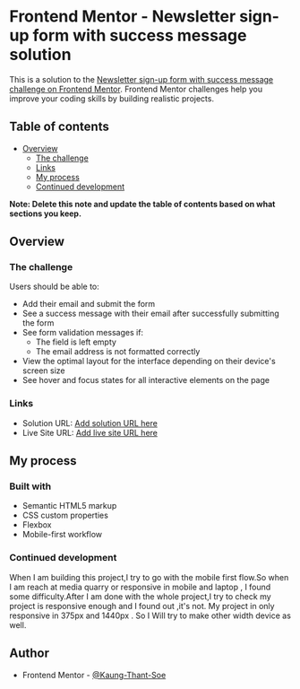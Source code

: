 # Frontend Mentor - Newsletter sign-up form with success message solution

This is a solution to the [Newsletter sign-up form with success message challenge on Frontend Mentor](https://www.frontendmentor.io/challenges/newsletter-signup-form-with-success-message-3FC1AZbNrv). Frontend Mentor challenges help you improve your coding skills by building realistic projects.

## Table of contents

-   [Overview](#overview)
    -   [The challenge](#the-challenge)
    -   [Links](#links)
    -   [My process](#my-process)
    -   [Continued development](#continued-development)

**Note: Delete this note and update the table of contents based on what sections you keep.**

## Overview

### The challenge

Users should be able to:

-   Add their email and submit the form
-   See a success message with their email after successfully submitting the form
-   See form validation messages if:
    -   The field is left empty
    -   The email address is not formatted correctly
-   View the optimal layout for the interface depending on their device's screen size
-   See hover and focus states for all interactive elements on the page

### Links

-   Solution URL: [Add solution URL here](https://your-solution-url.com)
-   Live Site URL: [Add live site URL here](https://your-live-site-url.com)

## My process

### Built with

-   Semantic HTML5 markup
-   CSS custom properties
-   Flexbox
-   Mobile-first workflow

### Continued development

When I am building this project,I try to go with the mobile first flow.So when I am reach at media quarry or responsive in mobile and laptop , I found some difficulty.After I am done with the whole project,I try to check my project is responsive enough and I found out ,it's not. My project in only responsive in 375px and 1440px . So I Will try to make other width device as well.

## Author

-   Frontend Mentor - [@Kaung-Thant-Soe](https://www.frontendmentor.io/profile/Kaung-Thant-Soe)